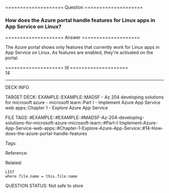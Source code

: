 ==================== Question ====================  

### How does the Azure portal handle features for Linux apps in App Service on Linux?  

==================== Answer ====================  

The Azure portal shows only features that currently work for Linux apps in App Service on Linux. As features are enabled, they're activated on the portal.

==================== Id ====================  
14

---

DECK INFO

TARGET DECK: EXAMPLE::EXAMPLE::MADSF - Az 204 developing solutions for microsoft azure - microsoft learn::Part I - Implement Azure App Service web apps::Chapter 1 - Explore Azure App Service

FILE TAGS: #EXAMPLE::#EXAMPLE::#MADSF-Az-204-developing-solutions-for-microsoft-azure-microsoft-learn::#Part-I-Implement-Azure-App-Service-web-apps::#Chapter-1-Explore-Azure-App-Service::#14-How-does-the-azure-portal-handle-features

Tags:

Reference:

Related:

```dataview
LIST
where file.name = this.file.name
```

QUESTION STATUS: Not safe to store
